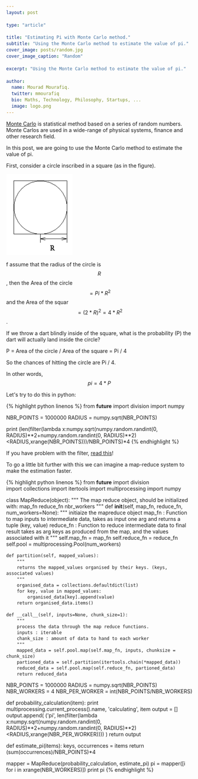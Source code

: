 ```yaml
---
layout: post

type: "article"

title: "Estimating Pi with Monte Carlo method."
subtitle: "Using the Monte Carlo method to estimate the value of pi."
cover_image: posts/random.jpg
cover_image_caption: "Random"

excerpt: "Using the Monte Carlo method to estimate the value of pi."

author:
  name: Mourad Mourafiq.
  twitter: mmourafiq
  bio: Maths, Technology, Philosophy, Startups, ...
  image: logo.png
---
```


[Monte Carlo](http://en.wikipedia.org/wiki/Monte_Carlo_method) is statistical method based on a series of random numbers. Monte Carlos are used in a wide-range of physical systems, finance and other research field.

In this post, we are going to use the Monte Carlo method to estimate the value of pi.

First, consider a circle inscribed in a square (as in the figure).

![circle-square](/images/posts/circle-square.gif)

f assume that the radius of the circle is $$R$$, then the Area of the circle $$= Pi * R^2$$ and the Area of the squar $$= (2 * R)^2 = 4 * R^2$$.

If we throw a dart blindly inside of the square, what is the probability (P) the dart will actually land inside the circle?

P = Area of the circle / Area of the square  = Pi / 4

So the chances of hitting the circle are Pi / 4.

In other words, $$pi = 4 * P$$

Let's try to do this in python:

{% highlight python linenos %}
from __future__ import division
import numpy

NBR_POINTS = 1000000
RADIUS = numpy.sqrt(NBR_POINTS)

print (len(filter(lambda x:numpy.sqrt(numpy.random.randint(0, RADIUS)**2+numpy.random.randint(0, RADIUS)**2)<RADIUS,xrange(NBR_POINTS)))/NBR_POINTS)*4
{% endhighlight %}

If you have problem with the filter, [read this](http://localhost:4000/2012/03/01/pythonic-lists.html)!

To go a little bit further with this we can imagine a map-reduce system to make the estimation faster.

{% highlight python linenos %}
from __future__ import division  
import collections
import itertools
import multiprocessing
import numpy

class MapReduce(object):
    """
    The map reduce object, should be initialized with:
        map_fn
        reduce_fn
        nbr_workers
    """
    def __init__(self, map_fn, reduce_fn, num_workers=None):
        """
        initiaize the mapreduce object
            map_fn : Function to map inputs to intermediate data, takes as
            input one arg and returns a tuple (key, value)
            reduce_fn : Function to reduce intermediate data to final result
            takes as arg keys as produced from the map, and the values associated with it
        """
        self.map_fn = map_fn
        self.reduce_fn = reduce_fn
        self.pool = multiprocessing.Pool(num_workers)

    def partition(self, mapped_values):
        """
        returns the mapped_values organised by their keys. (keys, associated values)
        """
        organised_data = collections.defaultdict(list)
        for key, value in mapped_values:
            organised_data[key].append(value)
        return organised_data.items()

    def __call__(self, inputs=None, chunk_size=1):
        """
        process the data through the map reduce functions.
        inputs : iterable
        chank_size : amount of data to hand to each worker
        """
        mapped_data = self.pool.map(self.map_fn, inputs, chunksize = chunk_size)
        partioned_data = self.partition(itertools.chain(*mapped_data))
        reduced_data = self.pool.map(self.reduce_fn, partioned_data)
        return reduced_data


NBR_POINTS = 1000000
RADIUS = numpy.sqrt(NBR_POINTS)
NBR_WORKERS = 4
NBR_PER_WORKER = int(NBR_POINTS/NBR_WORKERS)


def probability_calculation(item):
    print multiprocessing.current_process().name, 'calculating', item
    output = []
    output.append( ('pi', len(filter(lambda x:numpy.sqrt(numpy.random.randint(0, RADIUS)**2+numpy.random.randint(0, RADIUS)**2)<RADIUS,xrange(NBR_PER_WORKER)))) )
    return output


def estimate_pi(items):
    keys, occurrences = items
    return (sum(occurrences)/NBR_POINTS)*4

mapper = MapReduce(probability_calculation, estimate_pi)
pi = mapper([i for i in xrange(NBR_WORKERS)])
print pi
{% endhighlight %}

